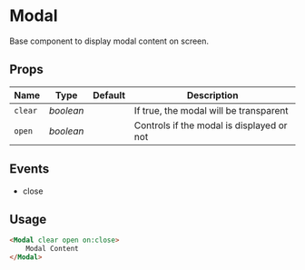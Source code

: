 # Modal
Base component to display modal content on screen.

## Props
| Name | Type | Default | Description |
| --- | --- | --- | --- |
| `clear` | _boolean_ | | If true, the modal will be transparent
| `open` | _boolean_ | | Controls if the modal is displayed or not

## Events
- close

## Usage
```html
<Modal clear open on:close>
    Modal Content
</Modal>
```
